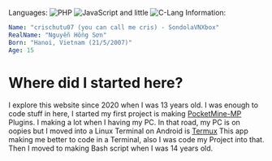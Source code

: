 Languages: ![PHP](https://github.com/abrahamcalf/programming-languages-logos/raw/master/src/php/php_16x16.png) ![JavaScript](https://github.com/abrahamcalf/programming-languages-logos/raw/master/src/javascript/javascript_16x16.png) and little ![C-Lang](https://github.com/abrahamcalf/programming-languages-logos/raw/master/src/c/c_16x16.png) 
Information:
```yml
Name: "crischutu07 (you can call me cris) - SondolaVNXbox"
RealName: "Nguyễn Hồng Sơn"
Born: "Hanoi, Vietnam (21/5/2007)"
Age: 15
```
# Where did I started here?
I explore this website since 2020 when I was 13 years old. I was enough to code stuff in here, I started my first project is making [PocketMine-MP](https://github.com/pmmp/PocketMine-MP) Plugins. I making a lot when I having my PC. In that road, my PC is on oopies but I moved into a Linux Terminal on Android is [Termux](https://github.com/termux/termux-app)
This app making me better to code in a Terminal, also I was code my Project into that. Then I moved to making Bash script when I was 14 years old.
